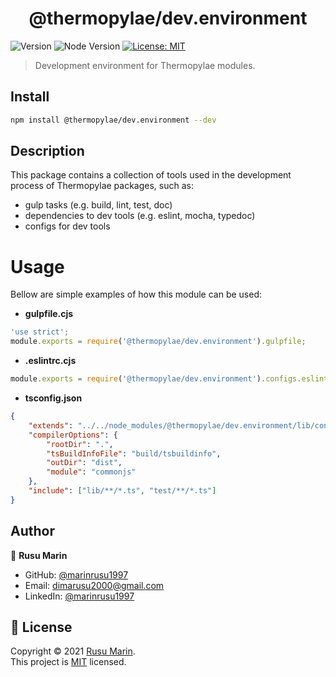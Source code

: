 <h1 align="center">@thermopylae/dev.environment</h1>
<p>
  <img alt="Version" src="https://img.shields.io/badge/version-0.0.1-blue.svg?cacheSeconds=2592000" />
  <img src="https://img.shields.io/badge/node-%3E%3D16-blue.svg"  alt="Node Version"/>
<a href="https://github.com/marinrusu1997/thermopylae/blob/master/LICENSE" target="_blank">
  <img alt="License: MIT" src="https://img.shields.io/badge/License-MIT-yellow.svg" />
</a>
</p>

> Development environment for Thermopylae modules.

## Install

```sh
npm install @thermopylae/dev.environment --dev
```

## Description

This package contains a collection of tools used in the development process of Thermopylae packages, such as:

- gulp tasks (e.g. build, lint, test, doc)
- dependencies to dev tools (e.g. eslint, mocha, typedoc)
- configs for dev tools

# Usage

Bellow are simple examples of how this module can be used:

- **gulpfile.cjs**

```javascript
'use strict';
module.exports = require('@thermopylae/dev.environment').gulpfile;
```

- **.eslintrc.cjs**

```javascript
module.exports = require('@thermopylae/dev.environment').configs.eslint;
```

- **tsconfig.json**

```json
{
	"extends": "../../node_modules/@thermopylae/dev.environment/lib/configs/tsconfig.json",
	"compilerOptions": {
		"rootDir": ".",
		"tsBuildInfoFile": "build/tsbuildinfo",
		"outDir": "dist",
		"module": "commonjs"
	},
	"include": ["lib/**/*.ts", "test/**/*.ts"]
}
```

## Author

👤 **Rusu Marin**

- GitHub: [@marinrusu1997](https://github.com/marinrusu1997)
- Email: [dimarusu2000@gmail.com](mailto:dimarusu2000@gmail.com)
- LinkedIn: [@marinrusu1997](https://linkedin.com/in/marinrusu1997)

## 📝 License

Copyright © 2021 [Rusu Marin](https://github.com/marinrusu1997). <br/>
This project is [MIT](https://github.com/marinrusu1997/thermopylae/blob/master/LICENSE) licensed.
